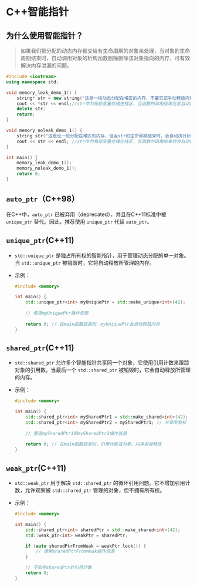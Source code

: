 # C++智能指针

## 为什么使用智能指针？

> 如果我们把分配的动态内存都交给有生命周期的对象来处理，当对象的生命周期结束时，自动调用对象的析构函数删除删除该对象指向的内存，可有效解决内存泄漏的问题。





```cpp
#include <iostream>
using namespace std;

void memory_leak_demo_1() {
	string* str = new string("这是一段动态分配在堆区的内存，不要忘记手动释放内存！");
	cout << *str << endl;//str作为局部变量存储在栈区，当函数的调用结束后会自动释放。
	delete str;
	return;
}

void memory_noleak_demo_1() {
	string str("这是也一段分配在堆区的内存，但当str的生命周期结束时，会自动执行析构函数自动释放该块内存~~~");
	cout << str << endl; //str作为局部变量存储在栈区，当函数的调用结束后会自动释放。
}

int main() {
	memory_leak_demo_1();
	memory_noleak_demo_1();
	return 0;
}
```



## `auto_ptr`（C++98）

在C++中，`auto_ptr` 已被弃用（deprecated），并且在C++11标准中被 `unique_ptr` 替代。因此，推荐使用 `unique_ptr` 代替 `auto_ptr`。

## `unique_ptr`(C++11)

- `std::unique_ptr` 是独占所有权的智能指针，用于管理动态分配的单一对象。当 `std::unique_ptr` 被销毁时，它将自动释放所管理的内存。

- 示例：

   ```cpp
   #include <memory>
   
   int main() {
       std::unique_ptr<int> myUniquePtr = std::make_unique<int>(42);
     
       // 使用myUniquePtr操作资源
     
       return 0; // 在main函数结束时，myUniquePtr会自动释放内存
   }
   ```

## `shared_ptr`(C++11)

- `std::shared_ptr` 允许多个智能指针共享同一个对象，它使用引用计数来跟踪对象的引用数。当最后一个 `std::shared_ptr` 被销毁时，它会自动释放所管理的内存。

- 示例：

   ```cpp
   #include <memory>
   
   int main() {
       std::shared_ptr<int> mySharedPtr1 = std::make_shared<int>(42);
       std::shared_ptr<int> mySharedPtr2 = mySharedPtr1; // 共享所有权
     
       // 使用mySharedPtr1和mySharedPtr2操作资源
     
       return 0; // 在main函数结束时，引用计数减为零，内存会被释放
   }
   ```

## `weak_ptr`(C++11)

- `std::weak_ptr` 用于解决 `std::shared_ptr` 的循环引用问题。它不增加引用计数，允许观察被 `std::shared_ptr` 管理的对象，但不拥有所有权。

- 示例：

   ```cpp
   #include <memory>
   
   int main() {
       std::shared_ptr<int> sharedPtr = std::make_shared<int>(42);
       std::weak_ptr<int> weakPtr = sharedPtr;
   
       if (auto sharedPtrFromWeak = weakPtr.lock()) {
           // 使用sharedPtrFromWeak操作资源
       }
   
       // 不影响sharedPtr的引用计数
       return 0;
   }
   ```